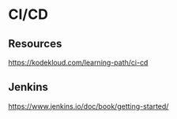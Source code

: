 # CI/CD

## Resources

<https://kodekloud.com/learning-path/ci-cd>

## Jenkins

<https://www.jenkins.io/doc/book/getting-started/>
